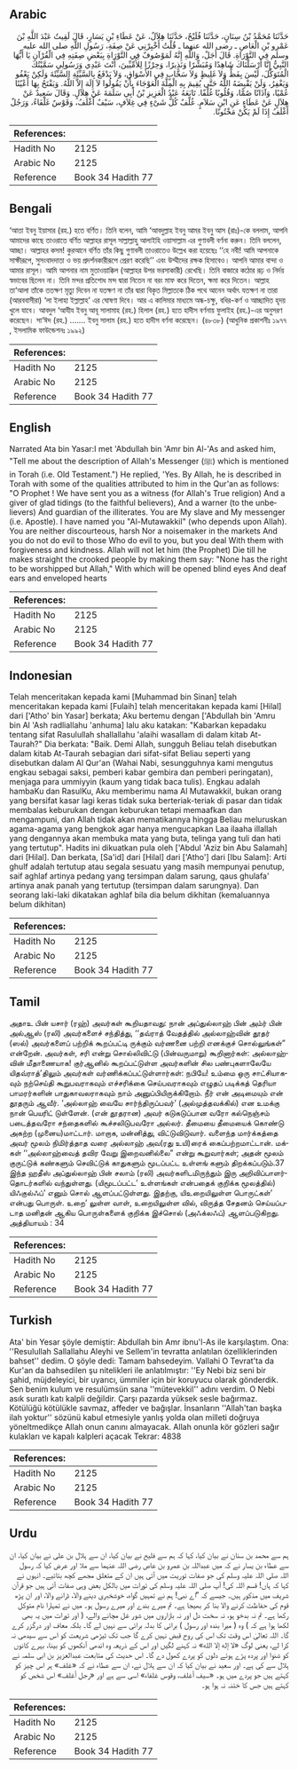 ## Arabic


<div dir="rtl" lang="ar" style={{fontSize:'larger',backgroundColor:'#f8f9fa',padding:20}}>
حَدَّثَنَا مُحَمَّدُ بْنُ سِنَانٍ، حَدَّثَنَا فُلَيْحٌ، حَدَّثَنَا هِلاَلٌ، عَنْ عَطَاءِ بْنِ يَسَارٍ، قَالَ لَقِيتُ عَبْدَ اللَّهِ بْنَ عَمْرِو بْنِ الْعَاصِ ـ رضى الله عنهما ـ قُلْتُ أَخْبِرْنِي عَنْ صِفَةِ، رَسُولِ اللَّهِ صلى الله عليه وسلم فِي التَّوْرَاةِ‏.‏ قَالَ أَجَلْ، وَاللَّهِ إِنَّهُ لَمَوْصُوفٌ فِي التَّوْرَاةِ بِبَعْضِ صِفَتِهِ فِي الْقُرْآنِ يَا أَيُّهَا النَّبِيُّ إِنَّا أَرْسَلْنَاكَ شَاهِدًا وَمُبَشِّرًا وَنَذِيرًا، وَحِرْزًا لِلأُمِّيِّينَ، أَنْتَ عَبْدِي وَرَسُولِي سَمَّيْتُكَ الْمُتَوَكِّلَ، لَيْسَ بِفَظٍّ وَلاَ غَلِيظٍ وَلاَ سَخَّابٍ فِي الأَسْوَاقِ، وَلاَ يَدْفَعُ بِالسَّيِّئَةِ السَّيِّئَةَ وَلَكِنْ يَعْفُو وَيَغْفِرُ، وَلَنْ يَقْبِضَهُ اللَّهُ حَتَّى يُقِيمَ بِهِ الْمِلَّةَ الْعَوْجَاءَ بِأَنْ يَقُولُوا لاَ إِلَهَ إِلاَّ اللَّهُ‏.‏ وَيَفْتَحُ بِهَا أَعْيُنًا عُمْيًا، وَآذَانًا صُمًّا، وَقُلُوبًا غُلْفًا‏.‏ تَابَعَهُ عَبْدُ الْعَزِيزِ بْنُ أَبِي سَلَمَةَ عَنْ هِلاَلٍ‏.‏ وَقَالَ سَعِيدٌ عَنْ هِلاَلٍ عَنْ عَطَاءٍ عَنِ ابْنِ سَلاَمٍ‏.‏ غُلْفٌ كُلُّ شَىْءٍ فِي غِلاَفٍ، سَيْفٌ أَغْلَفُ، وَقَوْسٌ غَلْفَاءُ، وَرَجُلٌ أَغْلَفُ إِذَا لَمْ يَكُنْ مَخْتُونًا‏.‏
</div>
<div style={{backgroundColor:'#f8f9fa',padding:20, marginBottom: 10}}><table> <thead> <tr> <th>References:</th> <th></th> </tr> </thead> <tbody><tr><td>Hadith No</td><td>2125</td></tr><tr><td>Arabic No</td><td>2125</td></tr><tr><td>Reference</td><td>Book 34 Hadith 77</td></tr></tbody></table></div>

## Bengali


<div dir="ltr" lang="bn" style={{fontSize:'larger',backgroundColor:'#f8f9fa',padding:20}}>
‘আতা ইবনু ইয়াসার (রহ.) হতে বর্ণিত। তিনি বলেন, আমি ‘আবদুল্লাহ ইবনু আমর ইবনু আস (রাঃ)-কে বললাম, আপনি আমাদের কাছে তাওরাতে বর্ণিত আল্লাহর রাসূল সাল্লাল্লাহু আলাইহি ওয়াসাল্লাম এর গুণাবলী বর্ণনা করুন। তিনি বললেন, আচ্ছা। আল্লাহর কসম! কুরআনে বর্ণিত তাঁর কিছু গুণাবলী তাওরাতেও উল্লেখ করা হয়েছেঃ ‘‘হে নবী! আমি আপনাকে সাক্ষীরূপে, সুসংবাদদাতা ও ভয় প্রদর্শনকারীরূপে প্রেরণ করেছি’’ এবং উম্মীদের রক্ষক হিসাবেও। আপনি আমার বান্দা ও আমার রাসূল। আমি আপনার নাম মুতাওয়াক্কিল (আল্লাহর উপর ভরসাকারী) রেখেছি। তিনি বাজারে কঠোর রূঢ় ও নির্দয় স্বভাবের ছিলেন না। তিনি মন্দর প্রতিশোধ মন্দ দ্বারা নিতেন না বরং মাফ করে দিতেন, ক্ষমা করে দিতেন। আল্লাহ তা‘আলা তাঁকে ততক্ষণ মৃত্যু দিবেন না যতক্ষণ না তাঁর দ্বারা বিকৃত মিল্লাতকে ঠিক পথে আনেন অর্থাৎ যতক্ষণ না তারা (আরববাসীরা) ‘লা ইলাহা ইল্লাল্লাহ’ এর ঘোষণা দিবে। আর এ কালিমার মাধ্যমে অন্ধ-চক্ষু, বধির-কর্ণ ও আচ্ছাদিত হৃদয় খুলে যাবে। আবদুল ‘আযীয ইবনু আবূ সালামাহ (রহ.) হিলাল (রহ.) হতে হাদীস বর্ণনায় ফুলাইহ (রহ.)-এর অনুসরণ করেছেন। সা‘ঈদ (রহ.) ....... ইবনু সালাম (রহ.) হতে হাদীস বর্ণনা করেছেন। (৪৮৩৮) (আধুনিক প্রকাশনীঃ ১৯৭৭ , ইসলামিক ফাউন্ডেশনঃ ১৯৯২)
</div>
<div style={{backgroundColor:'#f8f9fa',padding:20, marginBottom: 10}}><table> <thead> <tr> <th>References:</th> <th></th> </tr> </thead> <tbody><tr><td>Hadith No</td><td>2125</td></tr><tr><td>Arabic No</td><td>2125</td></tr><tr><td>Reference</td><td>Book 34 Hadith 77</td></tr></tbody></table></div>

## English


<div dir="ltr" lang="en" style={{fontSize:'larger',backgroundColor:'#f8f9fa',padding:20}}>
Narrated Ata bin Yasar:I met 'Abdullah bin 'Amr bin Al-'As and asked him, "Tell me about the description of Allah's Messenger (ﷺ) which is mentioned in Torah (i.e. Old Testament.") He replied, 'Yes. By Allah, he is described in Torah with some of the qualities attributed to him in the Qur'an as follows: "O Prophet ! We have sent you as a witness (for Allah's True religion) And a giver of glad tidings (to the faithful believers), And a warner (to the unbelievers) And guardian of the illiterates. You are My slave and My messenger (i.e. Apostle). I have named you "Al-Mutawakkil" (who depends upon Allah). You are neither discourteous, harsh Nor a noisemaker in the markets And you do not do evil to those Who do evil to you, but you deal With them with forgiveness and kindness. Allah will not let him (the Prophet) Die till he makes straight the crooked people by making them say: "None has the right to be worshipped but Allah," With which will be opened blind eyes And deaf ears and enveloped hearts
</div>
<div style={{backgroundColor:'#f8f9fa',padding:20, marginBottom: 10}}><table> <thead> <tr> <th>References:</th> <th></th> </tr> </thead> <tbody><tr><td>Hadith No</td><td>2125</td></tr><tr><td>Arabic No</td><td>2125</td></tr><tr><td>Reference</td><td>Book 34 Hadith 77</td></tr></tbody></table></div>

## Indonesian


<div dir="ltr" lang="id" style={{fontSize:'larger',backgroundColor:'#f8f9fa',padding:20}}>
Telah menceritakan kepada kami [Muhammad bin Sinan] telah menceritakan kepada kami [Fulaih] telah menceritakan kepada kami [Hilal] dari ['Atho' bin Yasar] berkata; Aku bertemu dengan ['Abdullah bin 'Amru bin Al 'Ash radliallahu 'anhuma] lalu aku katakan: "Kabarkan kepadaku tentang sifat Rasulullah shallallahu 'alaihi wasallam di dalam kitab At-Taurah?" Dia berkata: "Baik. Demi Allah, sungguh Beliau telah disebutkan dalam kitab At-Taurah sebagian dari sifat-sifat Beliau seperti yang disebutkan dalam Al Qur'an (Wahai Nabi, sesungguhnya kami mengutus engkau sebagai saksi, pemberi kabar gembira dan pemberi peringatan), menjaga para ummiyyin (kaum yang tidak baca tulis). Engkau adalah hambaKu dan RasulKu, Aku memberimu nama Al Mutawakkil, bukan orang yang bersifat kasar lagi keras tidak suka berteriak-teriak di pasar dan tidak membalas keburukan dengan keburukan tetapi memaafkan dan mengampuni, dan Allah tidak akan mematikannya hingga Beliau meluruskan agama-agama yang bengkok agar hanya mengucapkan Laa ilaaha illallah yang dengannya akan membuka mata yang buta, telinga yang tuli dan hati yang tertutup". Hadits ini dikuatkan pula oleh ['Abdul 'Aziz bin Abu Salamah] dari [Hilal]. Dan berkata, [Sa'id] dari [Hilal] dari ['Atho'] dari [Ibu Salam]: Arti ghulf adalah tertutup atau segala sesuatu yang masih mempunyai penutup, saif aghlaf artinya pedang yang tersimpan dalam sarung, qaus ghulafa' artinya anak panah yang tertutup (tersimpan dalam sarungnya). Dan seorang laki-laki dikatakan aghlaf bila dia belum dikhitan (kemaluannya belum dikhitan)
</div>
<div style={{backgroundColor:'#f8f9fa',padding:20, marginBottom: 10}}><table> <thead> <tr> <th>References:</th> <th></th> </tr> </thead> <tbody><tr><td>Hadith No</td><td>2125</td></tr><tr><td>Arabic No</td><td>2125</td></tr><tr><td>Reference</td><td>Book 34 Hadith 77</td></tr></tbody></table></div>

## Tamil


<div dir="ltr" lang="ta" style={{fontSize:'larger',backgroundColor:'#f8f9fa',padding:20}}>
அதாஉ பின் யசார் (ரஹ்) அவர்கள் கூறியதாவது: நான் அப்துல்லாஹ் பின் அம்ர் பின் அல்ஆஸ் (ரலி) அவர்களைச் சந்தித்து, ‘‘தவ்ராத் வேதத்தில் அல்லாஹ்வின் தூதர் (ஸல்) அவர்களைப் பற்றிக் கூறப்பட்டி ருக்கும் வர்ணனை பற்றி எனக்குச் சொல்லுங்கள்” என்றேன். அவர்கள், சரி என்று சொல்லிவிட்டு (பின்வருமாறு) கூறினார்கள்: அல்லாஹ்வின் மீதாணையாக! குர்ஆனில் கூறப்பட்டுள்ள அவர்களின் சில பண்புகளாலேயே யிதவ்ராத்’திலும் அவர்கள் வர்ணிக்கப்பட்டுள்ளார்கள்: நபியே! உம்மை ஒரு சாட்சியாகவும் நற்செய்தி கூறுபவராகவும் எச்சரிக்கை செய்பவராகவும் எழுதப் படிக்கத் தெரியா பாமரர்களின் பாதுகாவலராகவும் நாம் அனுப்பியிருக்கிறோம். நீர் என் அடிமையும் என் தூதரும் ஆவீர். ‘அல்லாஹ் வையே சார்ந்திருப்பவர்’ (அல்முத்தவக்கில்) என உமக்கு நான் பெயரிட் டுள்ளேன். (என் தூதரான) அவர் கடுகடுப்பான வரோ கல்நெஞ்சம் படைத்தவரோ சந்தைகளில் கூச்சலிடுபவரோ அல்லர். தீமையை தீமையைக் கொண்டு அகற்ற (முனைய)மாட்டார். மாறாக, மன்னித்து, விட்டுவிடுவார். வளைந்த மார்க்கத்தை அவர் மூலம் நிமிர்த்தாத வரை அல்லாஹ் அவ(ரது உயி)ரைக் கைப்பற்றமாட்டான். மக்கள் ‘‘அல்லாஹ்வைத் தவிர வேறு இறைவனில்லை” என்று கூறுவார்கள்; அதன் மூலம் குருட்டுக் கண்களும் செவிட்டுக் காதுகளும் மூடப்பட்ட உள்ளங் களும் திறக்கப்படும்.37 இந்த ஹதீஸ் அப்துல்லாஹ் பின் சலாம் (ரலி) அவர்களிடமிருந்தும் இரு அறிவிப்பாளர்தொடர்களில் வந்துள்ளது. (யிமூடப்பட்ட’ உள்ளங்கள் என்பதைக் குறிக்க மூலத்தில்) யிஃகுல்ஃப்’ எனும் சொல் ஆளப்பட்டுள்ளது. இதற்கு, யிஉறையிலுள்ள பொருட்கள்’ என்பது பொருள். உறை’ லுள்ள வாள், உறையிலுள்ள வில், விருத்த சேதனம் செய்யப்படாத மனிதன் ஆகிய பொருள்களைக் குறிக்க இச்சொல் (அஃக்லஃப்) ஆளப்படுகிறது. அத்தியாயம் : 34
</div>
<div style={{backgroundColor:'#f8f9fa',padding:20, marginBottom: 10}}><table> <thead> <tr> <th>References:</th> <th></th> </tr> </thead> <tbody><tr><td>Hadith No</td><td>2125</td></tr><tr><td>Arabic No</td><td>2125</td></tr><tr><td>Reference</td><td>Book 34 Hadith 77</td></tr></tbody></table></div>

## Turkish


<div dir="ltr" lang="tr" style={{fontSize:'larger',backgroundColor:'#f8f9fa',padding:20}}>
Ata' bin Yesar şöyle demiştir: Abdullah bin Amr ibnu'l-As ile karşılaştım. Ona: ''Resulullah Sallallahu Aleyhi ve Sellem'in tevratta anlatılan özelliklerinden bahset'' dedim. O şöyle dedi: Tamam bahsedeyim. Vallahi O Tevrat'ta da Kur'an da bahsedilen şu nitelikleri ile anlatılmıştır: ''Ey Nebi biz seni bir şahid, müjdeleyici, bir uyarıcı, ümmiler için bir koruyucu olarak gönderdik. Sen benim kulum ve resulümsün sana ''mütevekkil'' adını verdim. O Nebi asık suratlı katı kalpli değildir. Çarşı pazarda yüksek sesle bağırmaz. Kötülüğü kötülükle savmaz, affeder ve bağışlar. İnsanların ''Allah'tan başka ilah yoktur'' sözünü kabul etmesiyle yanlış yolda olan milleti doğruya yöneltmedikçe Allah onun canını almayacak. Allah onunla kör gözleri sağır kulakları ve kapalı kalpleri açacak Tekrar: 4838
</div>
<div style={{backgroundColor:'#f8f9fa',padding:20, marginBottom: 10}}><table> <thead> <tr> <th>References:</th> <th></th> </tr> </thead> <tbody><tr><td>Hadith No</td><td>2125</td></tr><tr><td>Arabic No</td><td>2125</td></tr><tr><td>Reference</td><td>Book 34 Hadith 77</td></tr></tbody></table></div>

## Urdu


<div dir="rtl" lang="ur" style={{fontSize:'larger',backgroundColor:'#f8f9fa',padding:20}}>
ہم سے محمد بن سنان نے بیان کیا، کہا کہ ہم سے فلیح نے بیان کیا، ان سے ہلال بن علی نے بیان کیا، ان سے عطاء بن یسار نے کہ میں عبداللہ بن عمرو بن عاص رضی اللہ عنہما سے ملا اور عرض کیا کہ رسول اللہ صلی اللہ علیہ وسلم کی جو صفات توریت میں آئی ہیں ان کے متعلق مجھے کچھ بتائیے۔ انہوں نے کہا کہ ہاں! قسم اللہ کی! آپ صلی اللہ علیہ وسلم کی تورات میں بالکل بعض وہی صفات آئی ہیں جو قرآن شریف میں مذکور ہیں۔ جیسے کہ ”اے نبی! ہم نے تمہیں گواہ، خوشخبری دینے والا، ڈرانے والا، اور ان پڑھ قوم کی حفاظت کرنے والا بنا کر بھیجا ہے۔ تم میرے بندے اور میرے رسول ہو۔ میں نے تمہارا نام متوکل رکھا ہے۔ تم نہ بدخو ہو، نہ سخت دل اور نہ بازاروں میں شور غل مچانے والے، ( اور تورات میں یہ بھی لکھا ہوا ہے کہ ) وہ ( میرا بندہ اور رسول ) برائی کا بدلہ برائی سے نہیں لے گا۔ بلکہ معاف اور درگزر کرے گا۔ اللہ تعالیٰ اس وقت تک اس کی روح قبض نہیں کرے گا جب تک ٹیڑھی شریعت کو اس سے سیدھی نہ کرا لے، یعنی لوگ «لا إله إلا الله» نہ کہنے لگیں اور اس کے ذریعہ وہ اندھی آنکھوں کو بینا، بہرے کانوں کو شنوا اور پردہ پڑے ہوئے دلوں کو پردے کھول دے گا۔ اس حدیث کی متابعت عبدالعزیز بن ابی سلمہ نے ہلال سے کی ہے۔ اور سعید نے بیان کیا کہ ان سے ہلال نے، ان سے عطاء نے کہ «غلف» ہر اس چیز کو کہتے ہیں جو پردے میں ہو۔ «سيف أغلف،‏‏‏‏ وقوس غلفاء» اسی سے ہے اور «رجل أغلف» اس شخص کو کہتے ہیں جس کا ختنہ نہ ہوا ہو۔
</div>
<div style={{backgroundColor:'#f8f9fa',padding:20, marginBottom: 10}}><table> <thead> <tr> <th>References:</th> <th></th> </tr> </thead> <tbody><tr><td>Hadith No</td><td>2125</td></tr><tr><td>Arabic No</td><td>2125</td></tr><tr><td>Reference</td><td>Book 34 Hadith 77</td></tr></tbody></table></div>